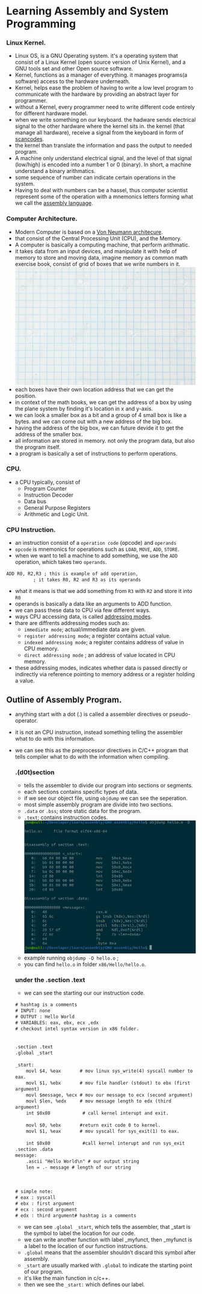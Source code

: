 # Learning Assembly and System Programming

### Linux Kernel.
- Linux OS, is a GNU Operating system. it's a operating system that consist of a Linux Kernel (open source version of Unix Kernel), and a GNU tools set and other Open source software.
- Kernel, functions as a manager of everything. it manages programs(a software) access to the hardware underneath.
- Kernel, helps ease the problem of having to write a low level program to communicate with the hardware by providing an abstract layer for programmer.
- without a Kernel, every programmer need to write different code entirely for different hardware model.
- when we write something on our keyboard. the hadware sends electrical signal to the other hardware where the kernel sits in. the kernel (that manage all hardware), receive a signal from the keyboard in form of [scancodes](https://www.win.tue.nl/~aeb/linux/kbd/scancodes-1.html).
- the kernel than translate the information and pass the output to needed program.
- A machine only understand electrical signal, and the level of that signal (low/high) is encoded into a number 1 or 0 (binary). In short, a machine understand a binary arithmatics.
- some sequence of number can indicate certain operations in the system.
- Having to deal with numbers can be a hassel, thus computer scientist represent some of the operation with a mnemonics letters forming what we call the [assembly language](https://techterms.com/definition/assembly_language).


### Computer Architecture.
- Modern Computer is based on a [Von Neumann architecure](https://vivadifferences.com/5-major-difference-between-von-neumann-and-harvard-architecture/).
- that consist of the Central Processing Unit (CPU), and the Memory.
- A computer is basically a computing machine, that perform arithmatic.
- it takes data from an input devices, and manipulate it with help of memory to store and moving data, imagine memory as common math exercise book, consist of grid of boxes that we write numbers in it.
![math sheet](./pics/mathSheet.jpg "Grid boxes in math exercise book")
- each boxes have their own location address that we can get the position.
- in context of the math books, we can get the address of a box by using the plane system by finding it's location in x and y-axis.
- we can look a smaller box as a bit and a group of 4 small box is like a bytes. and we can come out with a new address of the big box.
- having the address of the big box, we can future devide it to get the address of the smaller box.
- all information are stored in memory. not only the program data, but also the program itself.
- a program is basically a set of instructions to perform operations.


### CPU.
- a CPU typically, consist of
    - Program Counter
    - Instruction Decoder
    - Data bus
    - General Purpose Registers
    - Arithmetic and Logic Unit.

### CPU Instruction.
- an instruction consist of a `operation code` (opcode) and `operands`
- `opcode` is mnemonics for operations such as `LOAD`, `MOVE`, `ADD`, `STORE`.
- when we want to tell a machine to add something, we use the `ADD` operation, which takes two `operands`.
```assembly
ADD R0, R2,R3 ; this is example of add operation,
          ; it takes R0, R2 and R3 as its operands
```
- what it means is that we add something from `R3` with `R2` and store it into `R0`
- operands is basically a data like an arguments to ADD function.
- we can pass these data to CPU via few different ways.
- ways CPU accessing data, is called [addressing modes](https://binaryterms.com/addressing-modes-and-its-types.html).
- thare are diffrents addressing modes such as:
    - `immediate mode`; actual/immediate data are given.
    - `register addressing mode`; a register contains actual value.
    - `indexed addressing mode`; a register contains address of value in CPU memory.
    - `direct addressing mode` ; an address of value located in CPU memory.
- these addressing modes, indicates whether data is passed directly or indirectly via reference pointing to memory address or a register holding a value.


## Outline of Assembly Program.
- anything start with a dot (.) is called a assembler directives or pseudo-operator.
- it is not an CPU instruction, instead something telling the assembler what to do with this information.
- we can see this as the preprocessor directives in C/C++ program that tells compiler what to do with the information when compiling.

    ### .(d0t)section
    - tells the assembler to divide our program into sections or segments.
    - each sections contains specific types of data.
    - if we see our object file, using `objdump` we can see the seperation.
    - most simple assembly program are divide into two sections.
    - `.data` or `.bss`; store static data for the program.
    - `.text`; contains instruction codes.
    ![objdump example](./pics/objdump.png "objdump example")
    - example running `objdump -D hello.o` ;
    - you can find `hello.o` in folder `x86/Hello/hello.o`.

    ### under the .section .text
    - we can see the starting our our instruction code.
    ```assembly
    # hashtag is a comments
    # INPUT: none
    # OUTPUT : Hello World
    # VARIABLES: eax, ebx, ecx ,edx
    # checkout intel syntax version in x86 folder.


    .section .text
    .global _start

    _start:
        movl $4, %eax       # mov linux sys_write(4) syscall number to eax.
        movl $1, %ebx       # mov file handler (stdout) to ebx (first argument)
        movl $message, %ecx # mov our message to ecx (second argument)
        movl $len, %edx     # mov message length to edx (third argument)
        int $0x80            # call kernel interupt and exit.

        movl $0, %ebx       #return exit code 0 to kernel.
        movl $1, %eax       # mov syscall for sys_exit(1) to eax.

        int $0x80            #call kernel interupt and run sys_exit
    .section .data
    message:
        .ascii "Hello World\n" # our output string
        len = .- message # length of our string



    # simple note:
    # eax : syscall 
    # ebx : first argument
    # ecx : second argument
    # edx : third argument# hashtag is a comments
    ```
    - we can see `.global _start`, which tells the assembler, that _start is the symbol to label the location for our code.
    - we can write another function with label _myfunct, then _myfunct is a label to the location of our function instructions. 
    - `.global` means that the assembler shouldn’t discard this symbol after assembly.
    - `_start` are usually marked with `.global` to indicate the starting point of our program.
    - it's like the main function in c/c++.
    - then we see the `_start:` which defines our label.


    

